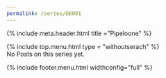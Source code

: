 ```yaml
---
permalink: /series/DE001
---
```


{% include meta.header.html title ="Pipeloone" %}
<body>
  <div class="whole-site">
    <div class="topmenu">
      <div class="topmenu-container">
        {% include top.menu.html type = "withoutserach" %}      
      </div>
    </div>
  </div>    

<div class="padding-container">
    No Posts on this series yet.
</div>



{% include footer.menu.html widthconfig="full" %}

